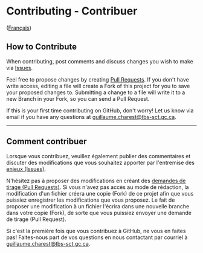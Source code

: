 # Contributing - Contribuer

([Français](#comment-contribuer))

## How to Contribute

When contributing, post comments and discuss changes you wish to make via [Issues](https://github.com/canada-ca/open-source-logiciel-libre/issues).

Feel free to propose changes by creating [Pull Requests](https://github.com/canada-ca/open-source-logiciel-libre/pulls). If you don't have write access, editing a file will create a Fork of this project for you to save your proposed changes to. Submitting a change to a file will write it to a new Branch in your Fork, so you can send a Pull Request.

If this is your first time contributing on GitHub, don't worry! Let us know via email if you have any questions at [guillaume.charest@tbs-sct.gc.ca](mailto:guillaume.charest@tbs-sct.gc.ca,sebastien.lemay@tbs-sct.gc.ca&subject=OSS%20Directive%20LL).

______________________

## Comment contribuer

Lorsque vous contribuez, veuillez également publier des commentaires et discuter des modifications que vous souhaitez apporter par l'entremise des [enjeux (Issues)](https://github.com/canada-ca/open-source-logiciel-libre/issues).

N'hésitez pas à proposer des modifications en créant des [demandes de tirage (Pull Requests)](https://github.com/canada-ca/open-source-logiciel-libre/pulls). Si vous n'avez pas accès au mode de rédaction, la modification d'un fichier créera une copie (Fork) de ce projet afin que vous puissiez enregistrer les modifications que vous proposez. Le fait de proposer une modification à un fichier l'écrira dans une nouvelle branche dans votre copie (Fork), de sorte que vous puissiez envoyer une demande de tirage (Pull Request).

Si c'est la première fois que vous contribuez à GitHub, ne vous en faites pas! Faites-nous part de vos questions en nous contactant par courriel à [guillaume.charest@tbs-sct.gc.ca](mailto:guillaume.charest@tbs-sct.gc.ca,sebastien.lemay@tbs-sct.gc.ca&subject=OSS%20Directive%20LL).
